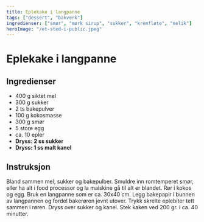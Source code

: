 ```yaml
---
title: Eplekake i langpanne
tags: ["dessert", "bakverk"]
ingredienser: ["smør", "mørk sirup", "sukker", "kremfløte", "nelik"]
heroImage: "/et-sted-i-public.jpeg"
---
```


# Eplekake i langpanne

## Ingredienser

- 400 g siktet mel
- 300 g sukker
- 2 ts bakepulver
- 100 g kokosmasse
- 300 g smør
- 5 store egg
- ca. 10 epler
- **Dryss: 2 ss sukker**
- **Dryss: 1 ss malt kanel**

## Instruksjon

Bland sammen mel, sukker og bakepulber. Smuldre inn romtemperet smør, eller ha alt i food processor og la maiskine gå til alt er blandet. Rør i kokos og egg. Bruk en langpanne som er ca. 30x40 cm. Legg bakepapir i bunnen av langpannen og fordel bakerøren jevnt utover. Trykk skrelte eplebiter tett sammen i røren. Dryss over sukker og kanel. Stek kaken ved 200 gr. i ca. 40 minutter.

